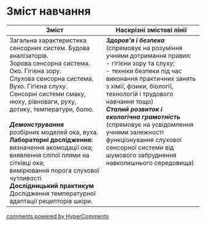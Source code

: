<div id="hypercomments_widget" class="js-hypercomments-widget invisible"></div>

# Зміст навчання

<table>
  <tr>
    <td width="50%" align="center"><b>Зміст</b></td>
    <td width="50%" align="center"><b>Наскрізні змістові лінії</b></td>
  </tr>
<tbody>
  <tr>
<td width="50%" style="vertical-align:top !important;">
Загальна характеристика сенсорних систем. Будова аналізаторів. <br>
Зорова сенсорна система. Око. Гігієна зору. <br>
Слухова сенсорна система. Вухо. Гігієна слуху. <br>
Сенсорні системи смаку, нюху, рівноваги, руху, дотику, температури, болю.<br>
<br>
<b><i>Демонстрування</i></b><br>
розбірних моделей ока, вуха. <br>
<b>Лабораторні дослідження:</b><br>
визначення акомодації ока;<br>
виявлення сліпої плями на сітківці ока; <br>
вимірювання порога слухової чутливості<br>
<b>Дослідницький практикум</b><br>
Дослідження температурної адаптації рецепторів шкіри.<br>

</td>
<td width="50%" style="vertical-align:top !important;">
<b><i>Здоров’я і безпека</i></b><br>
(спрямовує на розуміння учнями дотримання правил: <br>
- гігієни зору та слуху;<br>
- техніки безпеки під час виконання практичних занять з хімії, фізики, біології, технологій і трудового навчання тощо)<br>
<b><i>Сталий розвиток і екологічна грамотність</i></b><br>
(спрямовує на усвідомлення учнями залежності функціонування слухової сенсорної системи від шумового забруднення навколишнього середовища)
</td>
  </tr>
 
</table>

<div class="js-hypercomments-container">
<a href="http://hypercomments.com" class="hc-link" title="comments widget">comments powered by HyperComments</a>
</div>